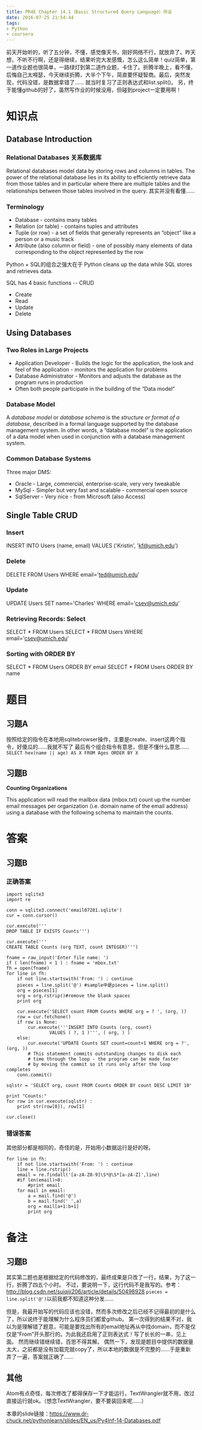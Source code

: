 ```yaml
---
title: PR4E Chapter 14.1（Basic Structured Query Language）作业
date: 2016-07-25 21:54:44
tags:
- Python
- coursera
---
```

前天开始听的，听了五分钟，不懂，感觉像天书，刚好网络不行，就放弃了。昨天想，不听不行啊，还是得继续，结果听完大发感慨，怎么这么简单！quiz简单，第一道作业题也很简单，一路绿灯到第二道作业题，卡住了。折腾半晚上，看不懂，后悔自己太嘚瑟，今天继续折腾，大半个下午，简直要怀疑智商。最后，突然发现，代码没错，是数据拿错了……
就当时复习了正则表达式和list.split()。
另，终于能懂github的好了，虽然写作业的时候没用，但碰到project一定要用啊！

<!--more-->

# 知识点
## Database Introduction
### Relational Databases 关系数据库
Relational databases model data by storing rows and columns in tables. The power of the relational database lies in its ability to efficiently retrieve data from those tables and in particular where there are multiple tables and the relationships between those tables involved in the query.
其实并没有看懂……
### Terminology
- Database - contains many tables
- Relation (or table) - contains tuples and attributes
- Tuple (or row) - a set of fields that generally represents an “object” like a person or a music track
- Attribute (also column or field) - one of possibly many elements of data corresponding to the object represented by the row

Python + SQL的组合之强大在于
Python cleans up the data while SQL stores and retrieves data.

SQL has 4 basic functions -- CRUD
- Create
- Read
- Update
- Delete

## Using Databases
### Two Roles in Large Projects
- Application Developer - Builds the logic for the application, the look
and feel of the application - monitors the application for problems
- Database Administrator - Monitors and adjusts the database as the
program runs in production
- Often both people participate in the building of the “Data model”
### Database Model
A _database model_ or _database schema_ is the _structure or format of a database_, described in a formal language
supported by the database management system. In other
words, a “database model” is the application of a data
model when used in conjunction with a database
management system.
### Common Database Systems
Three major DMS:
- Oracle - Large, commercial, enterprise-scale, very very tweakable
- MySql - Simpler but very fast and scalable - commercial open source
- SqlServer - Very nice - from Microsoft (also Access)

## Single Table CRUD
### Insert
INSERT INTO Users (name, email) VALUES ('Kristin', 'kf@umich.edu')
### Delete
DELETE FROM Users WHERE email='ted@umich.edu'
###  Update
UPDATE Users SET name='Charles' WHERE email='csev@umich.edu'
### Retrieving Records: Select
SELECT * FROM Users
SELECT * FROM Users WHERE email='csev@umich.edu'
### Sorting with ORDER BY
SELECT * FROM Users ORDER BY email
SELECT * FROM Users ORDER BY name
# 题目
## 习题A
按照给定的指令在本地用sqlitebrowser操作，主要是create、insert这两个指令，好傻瓜的……我就不写了
最后有个组合指令有意思，但是不懂什么意思……
`SELECT hex(name || age) AS X FROM Ages ORDER BY X`
## 习题B
**Counting Organizations**

This application will read the mailbox data (mbox.txt) count up the number email messages per organization (i.e. domain name of the email address) using a database with the following schema to maintain the counts.

# 答案
## 习题B
### 正确答案
```
import sqlite3
import re

conn = sqlite3.connect('email07281.sqlite')
cur = conn.cursor()

cur.execute('''
DROP TABLE IF EXISTS Counts''')

cur.execute('''
CREATE TABLE Counts (org TEXT, count INTEGER)''')

fname = raw_input('Enter file name: ')
if ( len(fname) < 1 ) : fname = 'mbox.txt'
fh = open(fname)
for line in fh:
    if not line.startswith('From: ') : continue
    pieces = line.split('@') #sample中是pieces = line.split()
    org = pieces[1]
    org = org.rstrip()#remove the blank spaces
    print org

    cur.execute('SELECT count FROM Counts WHERE org = ? ', (org, ))
    row = cur.fetchone()
    if row is None:
        cur.execute('''INSERT INTO Counts (org, count)
                VALUES ( ?, 1 )''', ( org, ) )
    else:
        cur.execute('UPDATE Counts SET count=count+1 WHERE org = ?',(org, ))
        # This statement commits outstanding changes to disk each
        # time through the loop - the program can be made faster
        # by moving the commit so it runs only after the loop completes
    conn.commit()

sqlstr = 'SELECT org, count FROM Counts ORDER BY count DESC LIMIT 10'

print "Counts:"
for row in cur.execute(sqlstr) :
    print str(row[0]), row[1]

cur.close()
```
### 错误答案
其他部分都是相同的，奇怪的是，开始用小数据运行是好的呀。
```
for line in fh:
    if not line.startswith('From: ') : continue
    line = line.rstrip()
    email = re.findall('[a-zA-Z0-9]\S*@\S*[a-zA-Z]',line)
    #if len(email)>0:
        #print email
    for mail in email:
        a = mail.find('@')
        b = mail.find(' ',a)
        org = mail[a+1:b+1]
        print org
```
# 备注
## 习题B
其实第二题也是根据给定的代码修改的，最终成果是只改了一行，结果，为了这一行，折腾了四五个小时。
不过，要说明一下，这行代码不是我写的。参考：http://blog.csdn.net/suiqiji206/article/details/50498928
`pieces = line.split('@')`以前我都不知道这种分发……

但是，我最开始写的代码应该也没错，然而多次修改之后已经不记得最初的是什么了，所以说终于能理解为什么程序员们都爱github。
第一次得到的结果不对，我以为是理解错了题意，可能是要找出所有的email地址再从中找domain，而不是仅仅是“From”开头那行的。为此我还启用了正则表达式！写了长长的一串，见上面。
然而继续错继续错，百思不得其解。
偶然一下，发现是题目中提供的数据量太大，之前都是没有加载完就copy了，所以本地的数据是不完整的……于是重新弄了一遍，答案就正确了……

## 其他
Atom有点奇怪，每次修改了都得保存一下才能运行，TextWrangler就不用，改过直接运行就ok。（想念TextWrangler，要不要装回来呢……）

本章的slide链接：<a>https://www.dr-chuck.net/pythonlearn/slides/EN_us/Py4Inf-14-Databases.pdf</a>
